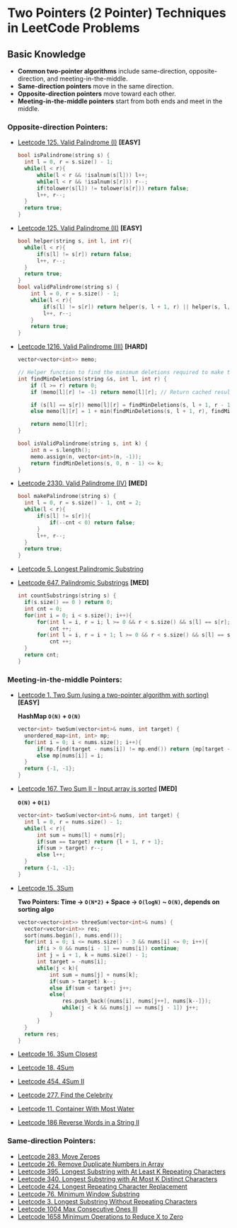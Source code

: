 # Two Pointers (2 Pointer) Techniques in LeetCode Problems

## Basic Knowledge

- **Common two-pointer algorithms** include same-direction, opposite-direction, and meeting-in-the-middle.
- **Same-direction pointers** move in the same direction.
- **Opposite-direction pointers** move toward each other.
- **Meeting-in-the-middle pointers** start from both ends and meet in the middle.

### Opposite-direction Pointers:

- [Leetcode 125. Valid Palindrome (I)](https://leetcode.com/problems/valid-palindrome/) **[EASY]**
  ```cpp
  bool isPalindrome(string s) {
    int l = 0, r = s.size() - 1;
    while(l < r){
        while(l < r && !isalnum(s[l])) l++;
        while(l < r && !isalnum(s[r])) r--;
        if(tolower(s[l]) != tolower(s[r])) return false;
        l++, r--;
    }
    return true;
  }
  ```
- [Leetcode 125. Valid Palindrome (II)](https://leetcode.com/problems/valid-palindrome-ii/) **[EASY]**
  ```cpp
  bool helper(string s, int l, int r){
    while(l < r){
        if(s[l] != s[r]) return false;
        l++, r--;
    }
    return true;
  }
  bool validPalindrome(string s) {
      int l = 0, r = s.size() - 1;
      while(l < r){
          if(s[l] != s[r]) return helper(s, l + 1, r) || helper(s, l, r - 1);
          l++, r--;
      }
      return true;
  }
  ```
- [Leetcode 1216. Valid Palindrome (III)](https://leetcode.com/problems/valid-palindrome-iii/) **[HARD]**
  ```cpp
  vector<vector<int>> memo;

  // Helper function to find the minimum deletions required to make the substring a palindrome
  int findMinDeletions(string &s, int l, int r) {
      if (l >= r) return 0;
      if (memo[l][r] != -1) return memo[l][r]; // Return cached result

      if (s[l] == s[r]) memo[l][r] = findMinDeletions(s, l + 1, r - 1);
      else memo[l][r] = 1 + min(findMinDeletions(s, l + 1, r), findMinDeletions(s, l, r - 1));
  
      return memo[l][r];
  }

  bool isValidPalindrome(string s, int k) {
      int n = s.length();
      memo.assign(n, vector<int>(n, -1));
      return findMinDeletions(s, 0, n - 1) <= k;
  }
  ```

- [Leetcode 2330. Valid Palindrome (IV)](https://leetcode.com/problems/valid-palindrome-iv/) **[MED]**
  ```cpp
  bool makePalindrome(string s) {
    int l = 0, r = s.size() - 1, cnt = 2;
    while(l < r){
        if(s[l] != s[r]){
            if(--cnt < 0) return false;
        }
        l++, r--;
    }
    return true; 
  }
  ```
- [Leetcode 5. Longest Palindromic Substring](https://leetcode.com/problems/longest-palindromic-substring/)
- [Leetcode 647. Palindromic Substrings](https://leetcode.com/problems/palindromic-substrings/) **[MED]**
  ```cpp
  int countSubstrings(string s) {
    if(s.size() == 0 ) return 0;
    int cnt = 0;
    for(int i = 0; i < s.size(); i++){
        for(int l = i, r = i; l >= 0 && r < s.size() && s[l] == s[r]; l--, r++)
            cnt ++;
        for(int l = i, r = i + 1; l >= 0 && r < s.size() && s[l] == s[r]; l--, r++)
            cnt ++;
    }
    return cnt;
  }
  ```

### Meeting-in-the-middle Pointers:

- [Leetcode 1. Two Sum (using a two-pointer algorithm with sorting)](https://leetcode.com/problems/two-sum/) **[EASY]**
  
  **HashMap ```O(N)``` + ```O(N)```**
  ```cpp
  vector<int> twoSum(vector<int>& nums, int target) {
    unordered_map<int, int> mp;
    for(int i = 0; i < nums.size(); i++){
        if(mp.find(target - nums[i]) != mp.end()) return {mp[target - nums[i]], i};
        else mp[nums[i]] = i;
    }
    return {-1, -1};
  }
  ```
- [Leetcode 167. Two Sum II - Input array is sorted](https://leetcode.com/problems/two-sum-ii-input-array-is-sorted/) **[MED]**

  **```O(N)``` + ```O(1)```**
  ```cpp
  vector<int> twoSum(vector<int>& nums, int target) {
    int l = 0, r = nums.size() - 1;
    while(l < r){
        int sum = nums[l] + nums[r];
        if(sum == target) return {l + 1, r + 1};
        if(sum > target) r--;
        else l++;
    }
    return {-1, -1};
  }
  ```
- [Leetcode 15. 3Sum](https://leetcode.com/problems/3sum/)
  
  **Two Pointers: Time -> ```O(N*2)``` + Space -> ```O(logN)``` ~ ```O(N)```, depends on sorting algo**
  ```cpp
  vector<vector<int>> threeSum(vector<int>& nums) {
    vector<vector<int>> res;
    sort(nums.begin(), nums.end());
    for(int i = 0; i <= nums.size() - 3 && nums[i] <= 0; i++){
        if(i > 0 && nums[i - 1] == nums[i]) continue;
        int j = i + 1, k = nums.size() - 1;
        int target = -nums[i];
        while(j < k){
            int sum = nums[j] + nums[k];
            if(sum > target) k--;
            else if(sum < target) j++;
            else{
                res.push_back({nums[i], nums[j++], nums[k--]});
                while(j < k && nums[j] == nums[j - 1]) j++;
            }
        }
    }
    return res;
  }
  ```
- [Leetcode 16. 3Sum Closest](https://leetcode.com/problems/3sum-closest/)
- [Leetcode 18. 4Sum](https://leetcode.com/problems/4sum/)
- [Leetcode 454. 4Sum II](https://leetcode.com/problems/4sum-ii/)
- [Leetcode 277. Find the Celebrity](https://leetcode.com/problems/find-the-celebrity/)
- [Leetcode 11. Container With Most Water](https://leetcode.com/problems/container-with-most-water/)
- [Leetcode 186 Reverse Words in a String II](https://leetcode.com/problems/reverse-words-in-a-string-ii/)

### Same-direction Pointers:

- [Leetcode 283. Move Zeroes](https://leetcode.com/problems/move-zeroes/)
- [Leetcode 26. Remove Duplicate Numbers in Array](https://leetcode.com/problems/remove-duplicates-from-sorted-array/)
- [Leetcode 395. Longest Substring with At Least K Repeating Characters](https://leetcode.com/problems/longest-substring-with-at-least-k-repeating-characters/)
- [Leetcode 340. Longest Substring with At Most K Distinct Characters](https://leetcode.com/problems/longest-substring-with-at-most-k-distinct-characters/)
- [Leetcode 424. Longest Repeating Character Replacement](https://leetcode.com/problems/longest-repeating-character-replacement/)
- [Leetcode 76. Minimum Window Substring](https://leetcode.com/problems/minimum-window-substring/)
- [Leetcode 3. Longest Substring Without Repeating Characters](https://leetcode.com/problems/longest-substring-without-repeating-characters/)
- [Leetcode 1004 Max Consecutive Ones III](https://leetcode.com/problems/max-consecutive-ones-iii/)
- [Leetcode 1658 Minimum Operations to Reduce X to Zero](https://leetcode.com/problems/minimum-operations-to-reduce-x-to-zero/)
